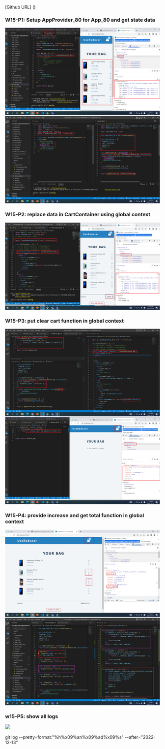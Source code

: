 [Github URL] ()

### W15-P1: Setup AppProvider_80 for App_80 and get state data

![](w15-p1-1.png)
![](w15-p1-2.png)

### W15-P2: replace data in CartContainer using global context

![](w15-p2.png)



### W15-P3: put clear cart function in global context

![](w15-p3.png)
![](w15-p3-1.png)


### W15-P4: provide increase and get total function in global context

![](w15-p4-1.png)
![](w15-p4-2.png)

### w15-P5: show all logs

![](w15-p5.png)

git log --pretty=format:"%h%x09%an%x09%ad%x09%s" --after="2022-12-13"